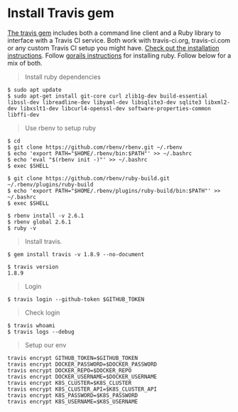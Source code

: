# Install Travis gem

[The travis gem](https://github.com/travis-ci/travis.rb) includes both a command line client and a Ruby library to interface with a Travis CI service. Both work with travis-ci.org, travis-ci.com or any custom Travis CI setup you might have. [Check out the installation instructions](https://github.com/travis-ci/travis.rb#installation). Follow [gorails instructions](https://gorails.com/setup) for installing ruby. Follow below for a mix of both.

> Install ruby dependencies
```shell
$ sudo apt update
$ sudo apt-get install git-core curl zlib1g-dev build-essential libssl-dev libreadline-dev libyaml-dev libsqlite3-dev sqlite3 libxml2-dev libxslt1-dev libcurl4-openssl-dev software-properties-common libffi-dev
```
> Use rbenv to setup ruby
```shell
$ cd
$ git clone https://github.com/rbenv/rbenv.git ~/.rbenv
$ echo 'export PATH="$HOME/.rbenv/bin:$PATH"' >> ~/.bashrc
$ echo 'eval "$(rbenv init -)"' >> ~/.bashrc
$ exec $SHELL

$ git clone https://github.com/rbenv/ruby-build.git ~/.rbenv/plugins/ruby-build
$ echo 'export PATH="$HOME/.rbenv/plugins/ruby-build/bin:$PATH"' >> ~/.bashrc
$ exec $SHELL

$ rbenv install -v 2.6.1
$ rbenv global 2.6.1
$ ruby -v
```

> Install travis.
```shell
$ gem install travis -v 1.8.9 --no-document
```

```shell
$ travis version
1.8.9
```

> Login
```shell
$ travis login --github-token $GITHUB_TOKEN
```

> Check login
```shell
$ travis whoami
$ travis logs --debug
```

> Setup our env
```
travis encrypt GITHUB_TOKEN=$GITHUB_TOKEN
travis encrypt DOCKER_PASSWORD=$DOCKER_PASSWORD 
travis encrypt DOCKER_REPO=$DOCKER_REPO 
travis encrypt DOCKER_USERNAME=$DOCKER_USERNAME 
travis encrypt K8S_CLUSTER=$K8S_CLUSTER 
travis encrypt K8S_CLUSTER_API=$K8S_CLUSTER_API 
travis encrypt K8S_PASSWORD=$K8S_PASSWORD 
travis encrypt K8S_USERNAME=$K8S_USERNAME
```